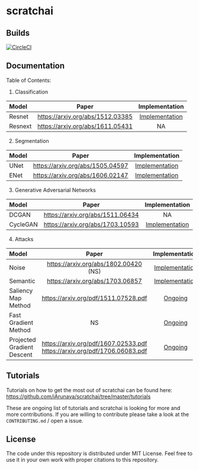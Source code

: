 # scratchai

## Builds

[![CircleCI](https://circleci.com/gh/iArunava/scratchai.svg?style=svg)](https://circleci.com/gh/iArunava/scratchai)

## Documentation

Table of Contents:

1. Classification

| Model | Paper | Implementation |
| :--- | :-----: | :--: |
| Resnet | https://arxiv.org/abs/1512.03385 | [Implementation](https://github.com/iArunava/scratchai/blob/master/scratchai/nets/clf/resnet.py#L117) |
| Resnext | https://arxiv.org/abs/1611.05431 | NA |

2. Segmentation

| Model | Paper | Implementation |
| :--- | :-----: | :--: |
| UNet | https://arxiv.org/abs/1505.04597 | [Implementation](https://github.com/iArunava/scratchai/blob/master/scratchai/nets/seg/unet.py#L38)
| ENet | https://arxiv.org/abs/1606.02147 | [Implementation](https://github.com/iArunava/scratchai/blob/master/scratchai/nets/seg/enet.py#L155)

3. Generative Adversarial Networks

| Model | Paper | Implementation |
| :--- | :-----: | :--: |
| DCGAN | https://arxiv.org/abs/1511.06434 | NA |
| CycleGAN | https://arxiv.org/abs/1703.10593 | [Implementation](https://github.com/iArunava/scratchai/blob/master/scratchai/nets/gans/cycle_gan.py) |
    
4. Attacks

| Model | Paper | Implementation |
| :--- | :-----: | :--: |
| Noise | https://arxiv.org/abs/1802.00420 (NS) | [Implementation](https://github.com/iArunava/scratchai/blob/master/scratchai/attacks/attacks/noise.py) |
| Semantic | https://arxiv.org/abs/1703.06857 | [Implementation](https://github.com/iArunava/scratchai/blob/master/scratchai/attacks/attacks/semantic.py)
| Saliency Map Method | https://arxiv.org/pdf/1511.07528.pdf | [Ongoing](https://github.com/iArunava/scratchai/blob/master/scratchai/attacks/attacks/saliency_map_method.py) |
| Fast Gradient Method | NS | [Ongoing](https://github.com/iArunava/scratchai/pull/8)
|Projected Gradient Descent | https://arxiv.org/pdf/1607.02533.pdf https://arxiv.org/pdf/1706.06083.pdf | [Ongoing](https://github.com/iArunava/scratchai/pull/8)
  
  
## Tutorials

Tutorials on how to get the most out of scratchai can be found here: https://github.com/iArunava/scratchai/tree/master/tutorials

These are ongoing list of tutorials and scratchai is looking for more and more contributions. If you are willing to contribute 
please take a look at the `CONTRIBUTING.md` / open a issue.

## License
The code under this repository is distributed under MIT License. Feel free to use it in your own work with proper citations to this repository.

